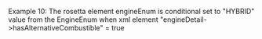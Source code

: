 Example 10:
The rosetta element engineEnum is conditional set to "HYBRID" value from the EngineEnum when xml element "engineDetail->hasAlternativeCombustible" = true 